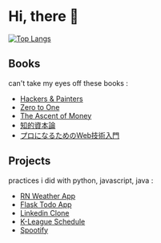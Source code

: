 # Hi, there 👋

<!--
**chanmin-kim/chanmin-kim** is a ✨ _special_ ✨ repository because its `README.md` (this file) appears on your GitHub profile.

Here are some ideas to get you started:

- 🔭 I’m currently working on ...
- 🌱 I’m currently learning ...
- 👯 I’m looking to collaborate on ...
- 🤔 I’m looking for help with ...
- 💬 Ask me about ...
- 📫 How to reach me: ...
- 😄 Pronouns: ...
- ⚡ Fun fact: ...
-->

<!-- ![Anurag's GitHub stats](https://github-readme-stats.vercel.app/api?username=chanmin-kim&show_icons=true&theme=dracula)   -->
[![Top Langs](https://github-readme-stats.vercel.app/api/top-langs/?username=chanmin-kim&layout=compact&theme=dracula)](https://github.com/anuraghazra/github-readme-stats)  

## Books

can't take my eyes off these books :

- [Hackers & Painters]
- [Zero to One]
- [The Ascent of Money]
- [知的資本論]
- [プロになるためのWeb技術入門]

## Projects

practices i did with python, javascript, java :

- [RN Weather App]
- [Flask Todo App]
- [Linkedin Clone]
- [K-League Schedule] 
- [Spootify]


[//]: # (These are reference links used in the body of this note and get stripped out when the markdown processor does its job. There is no need to format nicely because it shouldn't be seen. Thanks SO - http://stackoverflow.com/questions/4823468/store-comments-in-markdown-syntax)


   

<!-- technology -->
   [SaaS]: <https://it.donga.com/25782/>
   [EduTech]: <https://biz.chosun.com/industry/company/2021/05/25/WIO5NFCBJVFI7OCYLK65VZZGZA/>
   [AdTech]: <https://www.venturesquare.net/825188>
   [Web 4.0]: <https://www.hebergementwebs.com/%EC%83%88%EB%A1%9C%EC%9A%B4/web-1-0-a-web4-a-brief-evolution-the-evolution-of-internet-technologies>
   
 
<!-- projects -->
   [RN Weather App]: <https://github.com/chanmin-kim/rn-expo-weather>
   [Flask Todo App]: <https://github.com/chanmin-kim/flask-todo>
   [Linkedin Clone]: <https://github.com/chanmin-kim/react-firebase-linkedin>
   [K-League Schedule]: <https://github.com/chanmin-kim/flask-mongodb-kleague>
   [Spootify]: <https://github.com/chanmin-kim/spootify>

<!-- books -->
   [Hackers & Painters]: <http://www.yes24.com/Product/Goods/11775130?OzSrank=1>
   [Zero to One]: <http://www.yes24.com/Product/Goods/15182767>
   [The Ascent of Money]: <http://www.yes24.com/Product/Goods/4156966>
   [知的資本論]: <http://www.yes24.com/Product/Goods/22862876?OzSrank=1>
   [プロになるためのWeb技術入門]: <http://www.yes24.com/Product/Goods/6721651?OzSrank=1>

